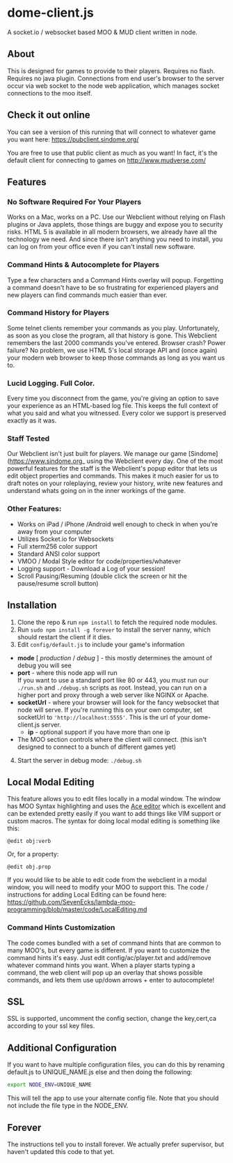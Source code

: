 dome-client.js
==============

A socket.io / websocket based MOO & MUD client written in node.

## About

This is designed for games to provide to their players. Requires no flash. Requires no java plugin. Connections from end user's browser to the server occur via web socket to the node web application, which manages socket connections to the moo itself.

## Check it out online
You can see a version of this running that will connect to whatever game you want here: https://pubclient.sindome.org/

You are free to use that public client as much as you want! In fact, it's the default client for connecting to games on http://www.mudverse.com/

## Features

### No Software Required For Your Players

Works on a Mac, works on a PC. Use our Webclient without relying on Flash plugins or Java applets, those things are buggy and expose you to security risks. HTML 5 is available in all modern browsers, we already have all the technology we need. And since there isn't anything you need to install, you can log on from your office even if you can't install new software.

### Command Hints & Autocomplete for Players

Type a few characters and a Command Hints overlay will popup. Forgetting a command doesn't have to be so frustrating for experienced players and new players can find commands much easier than ever.

### Command History for Players

Some telnet clients remember your commands as you play. Unfortunately, as soon as you close the program, all that history is gone. This Webclient remembers the last 2000 commands you've entered. Browser crash? Power failure? No problem, we use HTML 5's local storage API and (once again) your modern web browser to keep those commands as long as you want us to.

### Lucid Logging. Full Color.

Every time you disconnect from the game, you're giving an option to save your experience as an HTML-based log file. This keeps the full context of what you said and what you witnessed. Every color we support is preserved exactly as it was.

### Staff Tested

Our Webclient isn't just built for players. We manage our game [Sindome](https://www.sindome.org_ using the Webclient every day. One of the most powerful features for the staff is the Webclient's popup editor that lets us edit object properties and commands. This makes it much easier for us to draft notes on your roleplaying, review your history, write new features and understand whats going on in the inner workings of the game.

### Other Features:

* Works on iPad / iPhone /Android well enough to check in when you're away from your computer
* Utilizes Socket.io for Websockets
* Full xterm256 color support
* Standard ANSI color support
* VMOO / Modal Style editor for code/properties/whatever
* Logging support - Download a Log of your session!
* Scroll Pausing/Resuming (double click the screen or hit the pause/resume scroll button)

## Installation

1. Clone the repo & run `npm install` to fetch the required node modules.
2. Run `sudo npm install -g forever` to install the server nanny, which should restart the client if it dies.
3. Edit `config/default.js` to include your game's information
  * **mode** [ *production* / *debug* ] - this mostly determines the amount of debug you will see
  * **port** - where this node app will run  
    	If you want to use a standard port like 80 or 443, you must run our `./run.sh` and `./debug.sh` scripts as root. Instead, you can run on a higher port and proxy through a web server like NGINX or Apache.
  * **socketUrl** - where your browser will look for the fancy websocket that node will serve. If you're running this on your own computer, set socketUrl to `'http://localhost:5555'`. This is the url of your dome-client.js server. 
    * **ip** - optional support if you have more than one ip
  * The MOO section controls where the client will connect. (this isn't designed to connect to a bunch of different games yet)
4. Start the server in debug mode: `./debug.sh` 

## Local Modal Editing
This feature allows you to edit files locally in a modal window. The window has MOO Syntax highlighting and uses the [Ace editor](https://ace.c9.io/) which is excellent and can be extended pretty easily if you want to add things like VIM support or custom macros. The syntax for doing local modal editing is something like this:
```
@edit obj:verb
```
Or, for a property:
```
@edit obj.prop
```

If you would like to be able to edit code from the webclient in a modal window, you will need to modify your MOO to support this. The code / instructions for adding Local Editing can be found here: https://github.com/SevenEcks/lambda-moo-programming/blob/master/code/LocalEditing.md

### Command Hints Customization

The code comes bundled with a set of command hints that are common to many MOO's, but every game is different. If you want to customize the command hints it's easy. Just edit config/ac/player.txt and add/remove whatever command hints you want. When a player starts typing a command, the web client will pop up an overlay that shows possible commands, and lets them use up/down arrows + enter to autocomplete!

## SSL
SSL is supported, uncomment the config section, change the key,cert,ca according to your ssl key files.

## Additional Configuration
If you want to have multiple configuration files, you can do this by renaming default.js to UNIQUE_NAME.js else and then doing the following:
```bash
export NODE_ENV=UNIQUE_NAME
```

This will tell the app to use your alternate config file. Note that you should not include the file type in the NODE_ENV. 

## Forever
The instructions tell you to install forever. We actually prefer supervisor, but haven't updated this code to that yet.
